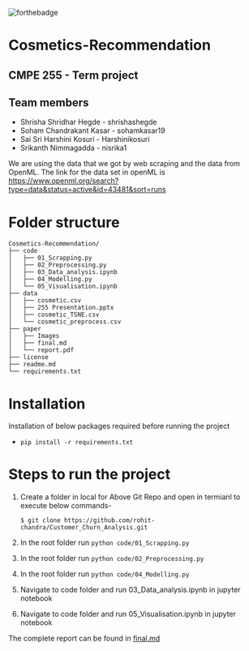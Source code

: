 ![forthebadge](https://forthebadge.com/images/badges/made-with-python.svg)

# Cosmetics-Recommendation
## CMPE 255 - Term project

## Team members
* Shrisha Shridhar Hegde - shrishashegde
* Soham Chandrakant Kasar - sohamkasar19
* Sai Sri Harshini Kosuri - Harshinikosuri
* Srikanth Nimmagadda - nisrika1

We are using the data that we got by web scraping and the data from OpenML. The link for the data set in openML is https://www.openml.org/search?type=data&status=active&id=43481&sort=runs

# Folder structure

```shell
Cosmetics-Recommendation/
├── code
│   ├── 01_Scrapping.py
│   ├── 02_Preprocessing.py
│   ├── 03_Data_analysis.ipynb
│   ├── 04_Modelling.py
│   └── 05_Visualisation.ipynb
├── data
│   ├── cosmetic.csv
│   ├── 255 Presentation.pptx
│   ├── cosmetic_TSNE.csv
│   └── cosmetic_preprocess.csv
├── paper
│   ├── Images
│   ├── final.md
│   └── report.pdf
├── license   
├── readme.md
└── requirements.txt
```
# Installation

Installation of below packages required before running the project

* `pip install -r requirements.txt`
  
# Steps to run the project

1. Create a folder in local for Above Git Repo and open in termianl to execute below commands-

    `$ git clone https://github.com/rohit-chandra/Customer_Churn_Analysis.git`

2. In the root folder run `python code/01_Scrapping.py`
3. In the root folder run `python code/02_Preprocessing.py`
4. In the root folder run `python code/04_Modelling.py`
5. Navigate to code folder and run 03_Data_analysis.ipynb in jupyter notebook
6. Navigate to code folder and run 05_Visualisation.ipynb in jupyter notebook

The complete report can be found in [final.md](paper/final.md)
